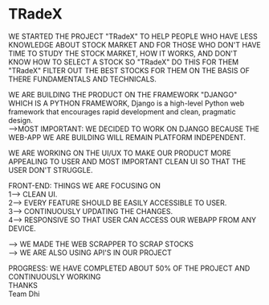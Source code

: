 # TRadeX
WE STARTED THE PROJECT "TRadeX" TO HELP PEOPLE WHO HAVE LESS KNOWLEDGE ABOUT STOCK MARKET AND FOR THOSE WHO DON'T HAVE TIME TO STUDY THE STOCK MARKET, HOW IT WORKS, AND DON'T KNOW HOW TO SELECT A STOCK SO "TRadeX" DO THIS FOR THEM "TRadeX" FILTER OUT THE BEST STOCKS FOR THEM ON THE BASIS OF THERE FUNDAMENTALS AND TECHNICALS.

WE ARE BUILDING THE PRODUCT ON THE FRAMEWORK "DJANGO" WHICH IS A PYTHON FRAMEWORK, Django is a high-level Python web framework that encourages rapid development and clean, pragmatic design.                
-->MOST IMPORTANT: WE DECIDED TO WORK ON DJANGO BECAUSE THE WEB-APP WE ARE BUILDING WILL REMAIN PLATFORM INDEPENDENT.

WE ARE WORKING ON THE UI/UX TO MAKE OUR PRODUCT MORE APPEALING TO USER AND MOST IMPORTANT CLEAN UI SO THAT THE USER DON'T STRUGGLE.

FRONT-END: THINGS WE ARE FOCUSING ON            
1--> CLEAN UI.          
2--> EVERY FEATURE SHOULD BE EASILY ACCESSIBLE TO USER.          
3--> CONTINUOUSLY UPDATING THE CHANGES.            
4--> RESPONSIVE SO THAT USER CAN ACCESS OUR WEBAPP FROM ANY DEVICE.        

--> WE MADE THE WEB SCRAPPER TO SCRAP STOCKS           
--> WE ARE ALSO USING API'S IN OUR PROJECT

PROGRESS: WE HAVE COMPLETED ABOUT 50% OF THE PROJECT AND CONTINUOUSLY WORKING            
THANKS             
Team Dhi
